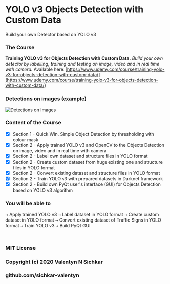 # YOLO v3 Objects Detection with Custom Data
Build your own Detector based on YOLO v3


### The Course
**Training YOLO v3 for Objects Detection with Custom Data.** *Build your own detector by labelling, training and testing on image, video and in real time with camera.* Available here: [https://www.udemy.com/course/training-yolo-v3-for-objects-detection-with-custom-data/](https://www.udemy.com/course/training-yolo-v3-for-objects-detection-with-custom-data/)


### Detections on images (example)
![Detections on Images](https://github.com/sichkar-valentyn/YOLO-v3-Objects-Detection-with-Custom-Data/blob/master/images/slides_detections_2.gif "YOLO v3 Objects Detections on Images")


### Content of the Course
- [x] Section 1 - Quick Win. Simple Object Detection by thresholding with colour mask
- [x] Section 2 - Apply trained YOLO v3 and OpenCV to the Objects Detection on image, video and in real time with camera
- [x] Section 2 - Label own dataset and structure files in YOLO format
- [x] Section 2 - Create custom dataset from huge existing one and structure files in YOLO format	
- [x] Section 2 - Convert existing dataset and structure files in YOLO format		
- [x] Section 2 - Train YOLO v3 with prepared datasets in Darknet framework
- [x] Section 2 - Build own PyQt user's interface (GUI) for Objects Detection based on YOLO v3 algorithm

### You will be able to
<kbd>→</kbd> Apply trained YOLO v3
<kbd>→</kbd> Label dataset in YOLO format
<kbd>→</kbd> Create custom dataset in YOLO format
<kbd>→</kbd> Convert existing dataset of Traffic Signs in YOLO format
<kbd>→</kbd> Train YOLO v3
<kbd>→</kbd> Build PyQt GUI

<br/>

### MIT License
### Copyright (c) 2020 Valentyn N Sichkar
### github.com/sichkar-valentyn
